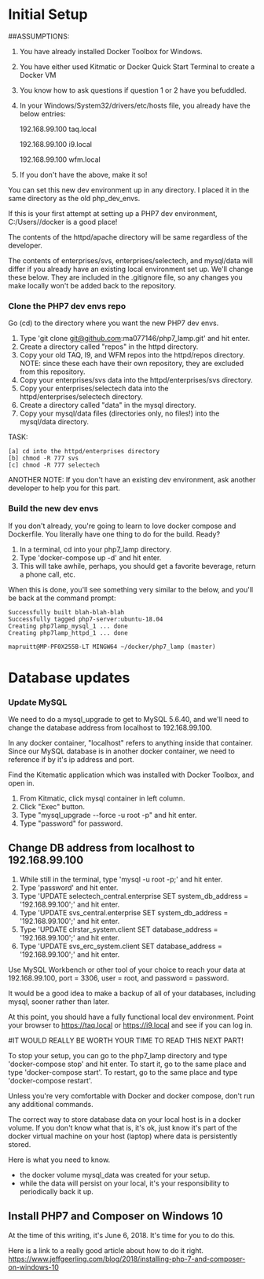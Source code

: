 # Initial Setup

##ASSUMPTIONS:
1.  You have already installed Docker Toolbox for Windows.
2.  You have either used Kitmatic or Docker Quick Start Terminal to create a Docker VM
3.  You know how to ask questions if question 1 or 2 have you befuddled.
4.  In your Windows/System32/drivers/etc/hosts file, you already have the below entries:

    192.168.99.100 taq.local
    
    192.168.99.100 i9.local
    
    192.168.99.100 wfm.local

5.  If you don't have the above, make it so!

You can set this new dev environment up in any directory.  I placed it in the same directory as the old
php_dev_envs.

If this is your first attempt at setting up a PHP7 dev environment, C:/Users/<your-name>/docker is a good place!

The contents of the httpd/apache directory will be same regardless of the developer.

The contents of enterprises/svs, enterprises/selectech, and mysql/data will differ if you already have an
existing local environment set up.  We'll change these below.  They are included in the .gitignore file,
so any changes you make locally
won't be added back to the repository.

### Clone the PHP7 dev envs repo
Go (cd) to the directory where you want the new PHP7 dev envs.
1. Type 'git clone git@github.com:ma077146/php7_lamp.git' and hit enter.
2. Create a directory called "repos" in the httpd directory.
3. Copy your old TAQ, I9, and WFM repos into the httpd/repos directory.
   NOTE: since these each have their own repository, they are excluded from this repository.
4. Copy your enterprises/svs data into the httpd/enterprises/svs directory.
5. Copy your enterprises/selectech data into the httpd/enterprises/selectech directory.
6. Create a  directory called "data" in the mysql directory.
7. Copy your mysql/data files (directories only, no files!) into the mysql/data directory.

TASK:

    [a] cd into the httpd/enterprises directory
    [b] chmod -R 777 svs
    [c] chmod -R 777 selectech
    
ANOTHER NOTE: If you don't have an existing dev environment, ask another developer to help you for this part.

### Build the new dev envs
If you don't already, you're going to learn to love docker compose and Dockerfile.  You literally have one thing to
do for the build.  Ready?
1. In a terminal, cd into your php7_lamp directory.
2. Type 'docker-compose up -d' and hit enter.
3. This will take awhile, perhaps, you should get a favorite beverage, return a phone call, etc.

When this is done, you'll see something very similar to the below, and you'll be back at the command prompt:

~~~~~~~~~~~~~~~~~~~~~~~~~~~~~~~~~~~~~~~~~~~~~~~~~~~~~~~~~~~
Successfully built blah-blah-blah
Successfully tagged php7-server:ubuntu-18.04
Creating php7lamp_mysql_1 ... done
Creating php7lamp_httpd_1 ... done

mapruitt@MP-PF0X255B-LT MINGW64 ~/docker/php7_lamp (master)
~~~~~~~~~~~~~~~~~~~~~~~~~~~~~~~~~~~~~~~~~~~~~~~~~~~~~~~~~~~


# Database updates
### Update MySQL
We need to do a mysql_upgrade to get to MySQL 5.6.40, and we'll need to change the database address from localhost to
192.168.99.100.

In any docker container, "localhost" refers to anything inside that container.  Since our MySQL database is in another
docker container, we need to reference if by it's ip address and port.

Find the Kitematic application which was installed with Docker Toolbox, and open in.

1. From Kitmatic, click mysql container in left column.
2. Click "Exec" button.
3. Type "mysql_upgrade --force -u root -p" and hit enter.
4. Type "password" for password.

## Change DB address from localhost to 192.168.99.100
1. While still in the terminal, type 'mysql -u root -p;' and hit enter.
2. Type 'password' and hit enter.
3. Type 'UPDATE selectech_central.enterprise SET system_db_address = '192.168.99.100';' and hit enter.
4. Type 'UPDATE svs_central.enterprise SET system_db_address = '192.168.99.100';' and hit enter.
5. Type 'UPDATE clrstar_system.client SET database_address = '192.168.99.100';' and hit enter.
6. Type 'UPDATE svs_erc_system.client SET database_address = '192.168.99.100';' and hit enter.

Use MySQL Workbench or other tool of your choice to reach your data at 192.168.99.100, port = 3306, user = root,
and password = password.

It would be a good idea to make a backup of all of your databases, including mysql, sooner rather than later.

At this point, you should have a fully functional local dev environment.  Point your browser to https://taq.local
or https://i9.local and see if you can log in.

#IT WOULD REALLY BE WORTH YOUR TIME TO READ THIS NEXT PART!

To stop your setup, you can go to the php7_lamp directory and type 'docker-compose stop' and hit enter.
To start it, go to the same place and type 'docker-compose start'.
To restart, go to the same place and type 'docker-compose restart'.

Unless you're very comfortable with Docker and docker compose, don't run any additional commands.

The correct way to store database data on your local host is in a docker volume.  If you don't know what that is,
it's ok, just know it's part of the docker virtual machine on your host (laptop) where data is persistently stored.

Here is what you need to know.
- the docker volume mysql_data was created for your setup.
- while the data will persist on your local, it's your responsibility to periodically back it up.

## Install PHP7 and Composer on Windows 10
At the time of this writing, it's June 6, 2018. It's time for you to do this.

Here is a link to a really good article about how to do it right.
https://www.jeffgeerling.com/blog/2018/installing-php-7-and-composer-on-windows-10